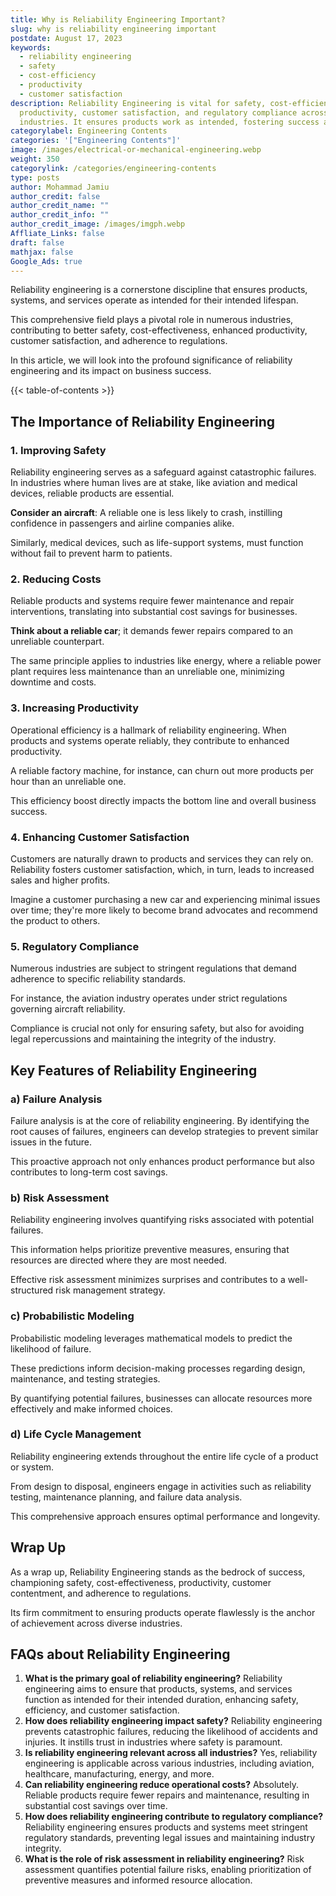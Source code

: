 ```yaml
---
title: Why is Reliability Engineering Important?
slug: why is reliability engineering important
postdate: August 17, 2023
keywords:
  - reliability engineering
  - safety
  - cost-efficiency
  - productivity
  - customer satisfaction
description: Reliability Engineering is vital for safety, cost-efficiency,
  productivity, customer satisfaction, and regulatory compliance across
  industries. It ensures products work as intended, fostering success and trust.
categorylabel: Engineering Contents
categories: '["Engineering Contents"]'
image: /images/electrical-or-mechanical-engineering.webp
weight: 350
categorylink: /categories/engineering-contents
type: posts
author: Mohammad Jamiu
author_credit: false
author_credit_name: ""
author_credit_info: ""
author_credit_image: /images/imgph.webp
Affliate_Links: false
draft: false
mathjax: false
Google_Ads: true
---
```

Reliability engineering is a cornerstone discipline that ensures products, systems, and services operate as intended for their intended lifespan.

This comprehensive field plays a pivotal role in numerous industries, contributing to better safety, cost-effectiveness, enhanced productivity, customer satisfaction, and adherence to regulations.

In this article, we will look into the profound significance of reliability engineering and its impact on business success.

{{< table-of-contents >}}

## **The Importance of Reliability Engineering**

### **1. Improving Safety**

Reliability engineering serves as a safeguard against catastrophic failures. In industries where human lives are at stake, like aviation and medical devices, reliable products are essential. 

**Consider an aircraft**: A reliable one is less likely to crash, instilling confidence in passengers and airline companies alike. 

Similarly, medical devices, such as life-support systems, must function without fail to prevent harm to patients.

### **2. Reducing Costs**

Reliable products and systems require fewer maintenance and repair interventions, translating into substantial cost savings for businesses. 

**Think about a reliable car**; it demands fewer repairs compared to an unreliable counterpart. 

The same principle applies to industries like energy, where a reliable power plant requires less maintenance than an unreliable one, minimizing downtime and costs.

### **3. Increasing Productivity**

Operational efficiency is a hallmark of reliability engineering. When products and systems operate reliably, they contribute to enhanced productivity. 

A reliable factory machine, for instance, can churn out more products per hour than an unreliable one. 

This efficiency boost directly impacts the bottom line and overall business success.

### **4. Enhancing Customer Satisfaction**

Customers are naturally drawn to products and services they can rely on. Reliability fosters customer satisfaction, which, in turn, leads to increased sales and higher profits. 

Imagine a customer purchasing a new car and experiencing minimal issues over time; they're more likely to become brand advocates and recommend the product to others.

### **5. Regulatory Compliance**

Numerous industries are subject to stringent regulations that demand adherence to specific reliability standards. 

For instance, the aviation industry operates under strict regulations governing aircraft reliability. 

Compliance is crucial not only for ensuring safety, but also for avoiding legal repercussions and maintaining the integrity of the industry.

## **Key Features of Reliability Engineering**

### **a) Failure Analysis**

Failure analysis is at the core of reliability engineering. By identifying the root causes of failures, engineers can develop strategies to prevent similar issues in the future. 

This proactive approach not only enhances product performance but also contributes to long-term cost savings.

### **b) Risk Assessment**

Reliability engineering involves quantifying risks associated with potential failures. 

This information helps prioritize preventive measures, ensuring that resources are directed where they are most needed. 

Effective risk assessment minimizes surprises and contributes to a well-structured risk management strategy.

### **c) Probabilistic Modeling**

Probabilistic modeling leverages mathematical models to predict the likelihood of failure. 

These predictions inform decision-making processes regarding design, maintenance, and testing strategies. 

By quantifying potential failures, businesses can allocate resources more effectively and make informed choices.

### **d) Life Cycle Management**

Reliability engineering extends throughout the entire life cycle of a product or system. 

From design to disposal, engineers engage in activities such as reliability testing, maintenance planning, and failure data analysis. 

This comprehensive approach ensures optimal performance and longevity.

## **Wrap Up**

As a wrap up, Reliability Engineering stands as the bedrock of success, championing safety, cost-effectiveness, productivity, customer contentment, and adherence to regulations. 

Its firm commitment to ensuring products operate flawlessly is the anchor of achievement across diverse industries.

## **FAQs about Reliability Engineering**

1. **What is the primary goal of reliability engineering?**
   Reliability engineering aims to ensure that products, systems, and services function as intended for their intended duration, enhancing safety, efficiency, and customer satisfaction.
2. **How does reliability engineering impact safety?**
   Reliability engineering prevents catastrophic failures, reducing the likelihood of accidents and injuries. It instills trust in industries where safety is paramount.
3. **Is reliability engineering relevant across all industries?**
   Yes, reliability engineering is applicable across various industries, including aviation, healthcare, manufacturing, energy, and more.
4. **Can reliability engineering reduce operational costs?**
   Absolutely. Reliable products require fewer repairs and maintenance, resulting in substantial cost savings over time.
5. **How does reliability engineering contribute to regulatory compliance?**
   Reliability engineering ensures products and systems meet stringent regulatory standards, preventing legal issues and maintaining industry integrity.
6. **What is the role of risk assessment in reliability engineering?**
   Risk assessment quantifies potential failure risks, enabling prioritization of preventive measures and informed resource allocation.